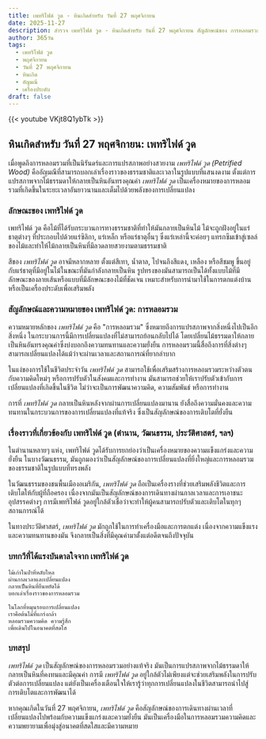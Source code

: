 ```yaml
---
title: เพทริไฟด์ วูด - หินเกิดสำหรับ วันที่ 27 พฤศจิกายน
date: 2025-11-27
description: สำรวจ เพทริไฟด์ วูด - หินเกิดสำหรับ วันที่ 27 พฤศจิกายน สัญลักษณ์ของ การหลอมรวม มาเรียนรู้ความหมายลึกซึ้งของหินพิเศษนี้
author: 365วัน
tags:
  - เพทริไฟด์ วูด
  - พฤศจิกายน
  - วันที่ 27 พฤศจิกายน
  - หินเกิด
  - อัญมณี
  - เครื่องประดับ
draft: false
---
```


{{< youtube VKjt8Q1ybTk >}}

## หินเกิดสำหรับ วันที่ 27 พฤศจิกายน: เพทริไฟด์ วูด

เมื่อพูดถึงการหลอมรวมที่เป็นนิรันดร์และการแปรสภาพอย่างสวยงาม _เพทริไฟด์ วูด (Petrified Wood)_ คืออัญมณีที่สามารถบอกเล่าเรื่องราวของธรรมชาติและเวลาในรูปแบบที่แสนงดงาม ตั้งแต่การแปรสภาพจากไม้ธรรมดาให้กลายเป็นหินอันทรงคุณค่า _เพทริไฟด์ วูด_ เป็นเครื่องหมายของการหลอมรวมที่เกิดขึ้นในระยะเวลาอันยาวนานและเต็มไปด้วยพลังของการเปลี่ยนแปลง

### ลักษณะของ เพทริไฟด์ วูด

เพทริไฟด์ วูด คือไม้ที่ได้รับกระบวนการทางธรรมชาติที่ทำให้มันกลายเป็นหินไม้ ไม้จะถูกฝังอยู่ในแร่ธาตุต่างๆ ที่ประกอบไปด้วยแร่ซิลิกา, แร่เหล็ก หรือแร่ธาตุอื่นๆ ซึ่งแร่เหล่านี้จะค่อยๆ แทรกซึมเข้าสู่เซลล์ของไม้และทำให้ไม้กลายเป็นหินที่มีลวดลายสวยงามตามธรรมชาติ

สีของ _เพทริไฟด์ วูด_ อาจมีหลากหลาย ตั้งแต่สีเทา, น้ำตาล, ไปจนถึงสีแดง, เหลือง หรือสีชมพู ขึ้นอยู่กับแร่ธาตุที่มีอยู่ในไม้ในขณะที่มันกำลังกลายเป็นหิน รูปทรงของมันสามารถเป็นได้ทั้งแบบไม้ที่มีลักษณะของลายเส้นหรือแบบที่มีลักษณะของไม้ที่ชัดเจน เหมาะสำหรับการนำมาใช้ในการตกแต่งบ้านหรือเป็นเครื่องประดับเพื่อเสริมพลัง

### สัญลักษณ์และความหมายของ เพทริไฟด์ วูด: การหลอมรวม

ความหมายหลักของ _เพทริไฟด์ วูด_ คือ "การหลอมรวม" ซึ่งหมายถึงการแปรสภาพจากสิ่งหนึ่งไปเป็นอีกสิ่งหนึ่ง ในกระบวนการนี้มีการเปลี่ยนแปลงที่ไม่สามารถย้อนกลับไปได้ โดยเปลี่ยนไม้ธรรมดาให้กลายเป็นหินอันทรงคุณค่าซึ่งบ่งบอกถึงความทนทานและความยั่งยืน การหลอมรวมนี้สื่อถึงการที่สิ่งต่างๆ สามารถเปลี่ยนแปลงได้แม้ว่าจะผ่านเวลาและสถานการณ์ที่ยากลำบาก

ในแง่ของการใช้ในชีวิตประจำวัน _เพทริไฟด์ วูด_ สามารถใช้เพื่อเสริมสร้างการหลอมรวมระหว่างตัวตนกับความคิดใหม่ๆ หรือการปรับตัวในสังคมและการทำงาน มันสามารถช่วยให้เราปรับตัวเข้ากับการเปลี่ยนแปลงที่เกิดขึ้นในชีวิต ไม่ว่าจะเป็นการพัฒนาความคิด, ความสัมพันธ์ หรือการทำงาน

การที่ _เพทริไฟด์ วูด_ กลายเป็นหินหลังจากผ่านการเปลี่ยนแปลงมานาน ยังสื่อถึงความมั่นคงและความทนทานในกระบวนการของการเปลี่ยนแปลงที่แท้จริง ซึ่งเป็นสัญลักษณ์ของการเติบโตที่ยั่งยืน

### เรื่องราวที่เกี่ยวข้องกับ เพทริไฟด์ วูด (ตำนาน, วัฒนธรรม, ประวัติศาสตร์, ฯลฯ)

ในตำนานหลายๆ แห่ง, เพทริไฟด์ วูดได้รับการยกย่องว่าเป็นเครื่องหมายของความแข็งแกร่งและความยั่งยืน ในบางวัฒนธรรม, มันถูกมองว่าเป็นสัญลักษณ์ของการเปลี่ยนแปลงที่ยิ่งใหญ่และการหลอมรวมของธรรมชาติในรูปแบบที่ทรงพลัง

ในวัฒนธรรมของชนพื้นเมืองอเมริกัน, _เพทริไฟด์ วูด_ ถือเป็นเครื่องรางที่ช่วยเสริมพลังชีวิตและการเติบโตให้กับผู้ที่ถือครอง เนื่องจากมันเป็นสัญลักษณ์ของการเดินทางผ่านกาลเวลาและการเอาชนะอุปสรรคต่างๆ การมีเพทริไฟด์ วูดอยู่ใกล้ตัวเชื่อว่าจะทำให้ผู้คนสามารถปรับตัวและเติบโตในทุกๆ สถานการณ์ได้

ในทางประวัติศาสตร์, _เพทริไฟด์ วูด_ มักถูกใช้ในการทำเครื่องมือและการตกแต่ง เนื่องจากความแข็งแรงและความทนทานของมัน จึงกลายเป็นสิ่งที่มีคุณค่ามาตั้งแต่อดีตจนถึงปัจจุบัน

### บทกวีที่ได้แรงบันดาลใจจาก เพทริไฟด์ วูด

```
ไม้เก่าในป่าที่หลับใหล  
ผ่านกาลเวลาและเปลี่ยนแปลง  
กลายเป็นหินที่ยืนหยัดได้  
บอกเล่าเรื่องราวของการหลอมรวม

ในโลกที่หมุนรอบการเปลี่ยนแปลง  
เราคือต้นไม้ที่แกร่งกล้า  
หลอมรวมความคิด ความรู้สึก  
เพื่อเดินไปในอนาคตที่สดใส
```

### บทสรุป

_เพทริไฟด์ วูด_ เป็นสัญลักษณ์ของการหลอมรวมอย่างแท้จริง มันเป็นการแปรสภาพจากไม้ธรรมดาให้กลายเป็นหินที่คงทนและมีคุณค่า การมี _เพทริไฟด์ วูด_ อยู่ใกล้ตัวไม่เพียงแต่จะช่วยเสริมพลังในการปรับตัวต่อการเปลี่ยนแปลง แต่ยังเป็นเครื่องเตือนใจให้เรารู้ว่าทุกการเปลี่ยนแปลงในชีวิตสามารถนำไปสู่การเติบโตและการพัฒนาได้

หากคุณเกิดในวันที่ 27 พฤศจิกายน, _เพทริไฟด์ วูด_ คือสัญลักษณ์ของการเดินทางผ่านเวลาที่เปลี่ยนแปลงไปพร้อมกับความแข็งแกร่งและความยั่งยืน มันเป็นเครื่องมือในการหลอมรวมความคิดและความพยายามเพื่อมุ่งสู่อนาคตที่สดใสและมีความหมาย